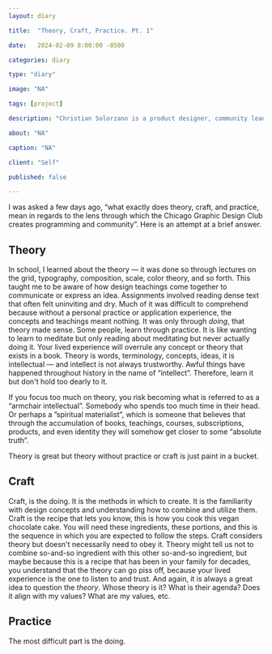 ```yaml
---
layout: diary

title:  "Theory, Craft, Practice. Pt. 1"

date:   2024-02-09 8:00:00 -0500

categories: diary

type: "diary"

image: "NA"

tags: [project]

description: "Christian Solorzano is a product designer, community leader, educator, and podcast host."

about: "NA"

caption: "NA"

client: "Self"

published: false

---
```

I was asked a few days ago, “what exactly does theory, craft, and practice, mean in regards to the lens through 
which the Chicago Graphic Design Club creates programming and community”. Here is an attempt at a brief answer.


## Theory
In school, I 
learned about the theory — it was done so through lectures on the grid, typography, composition, scale, color theory,
and so forth. This taught me to be aware of how design teachings come together to communicate or express an idea. 
Assignments involved reading dense text that often felt uninviting and dry. Much of it was difficult to comprehend 
because without a personal practice or application experience, the concepts and teachings meant nothing. It was only 
through *doing*, that theory made sense. Some people, learn through practice. It is like wanting to learn to 
meditate but only reading about meditating but never actually doing it. Your lived experience will overrule any 
concept or theory that exists in a book. Theory is words, terminology, concepts, ideas, it is intellectual — and 
intellect is not always trustworthy. Awful things have happened throughout history in the name of “intellect”. 
Therefore, learn it but don't hold too dearly to it.

If you focus too much on theory, you risk becoming what is referred to as a “armchair intellectual”. Somebody who 
spends too much time in their head. Or perhaps a ”spiritual materialist”, which is someone that believes that 
through the accumulation of books, teachings, courses, subscriptions, products, and even identity they will somehow get closer to some “absolute truth”. 

Theory is great but theory without practice or craft is just paint in a bucket. 

## Craft
Craft, is the doing. It is the methods in which to create. It is the familiarity with design concepts and 
understanding how to combine and utilize them. Craft is the recipe that lets you know, this is how you cook this 
vegan chocolate cake. You will need these ingredients, these portions, and this is the sequence in which you are 
expected to follow the steps. Craft considers theory but doesn't necessarily need to obey it. Theory might tell us 
not to combine so-and-so ingredient with this other so-and-so ingredient, but maybe because this is a recipe that 
has been in your family for decades, you understand that the theory can go piss off, because your lived experience 
is the one to listen to and trust. And again, it is always a great idea to question the *theory*. Whose theory is it?
What is their agenda? Does it align with my values? What are my values, etc. 


## Practice
The most difficult part is the doing. 